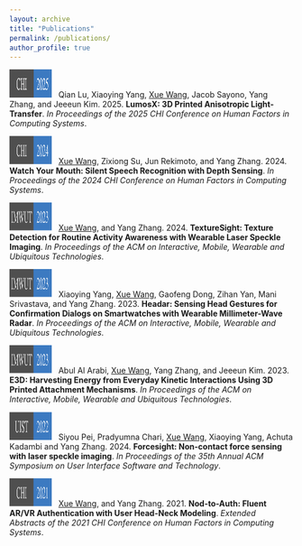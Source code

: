 ```yaml
---
layout: archive
title: "Publications"
permalink: /publications/
author_profile: true
---
```


<img src="/images/chi_2025.png" width="75" height="50" style="margin-right: 8px;"> Qian Lu, Xiaoying Yang, <u>Xue Wang</u>, Jacob Sayono, Yang Zhang, and Jeeeun Kim. 2025. <strong>LumosX: 3D Printed Anisotropic Light-Transfer</strong>. <em>In Proceedings of the 2025 CHI Conference on Human Factors in Computing Systems</em>.

<img src="/images/chi_2024.png" width="75" height="50" style="margin-right: 8px;"> <u>Xue Wang</u>, Zixiong Su, Jun Rekimoto, and Yang Zhang. 2024. <strong>Watch Your
Mouth: Silent Speech Recognition with Depth Sensing</strong>. <em>In Proceedings of the 2024 CHI Conference on Human Factors in Computing Systems</em>.

<img src="/images/IMWUT_2023.png" width="75" height="50" style="margin-right: 8px;"> <u>Xue Wang</u>, and Yang Zhang. 2024. <strong>TextureSight: Texture Detection
for Routine Activity Awareness with Wearable Laser Speckle Imaging</strong>. <em>In Proceedings of the ACM on Interactive, Mobile, Wearable and Ubiquitous Technologies</em>.

<img src="/images/IMWUT_2023.png" width="75" height="50" style="margin-right: 8px;"> Xiaoying Yang, <u>Xue Wang</u>, Gaofeng Dong, Zihan Yan, Mani Srivastava, and Yang Zhang. 2023. <strong>Headar: Sensing Head Gestures for Confirmation Dialogs on Smartwatches with Wearable Millimeter-Wave Radar</strong>. <em>In Proceedings of the ACM on Interactive, Mobile, Wearable and Ubiquitous Technologies</em>.

<img src="/images/IMWUT_2023.png" width="75" height="50" style="margin-right: 8px;"> Abul Al Arabi, <u>Xue Wang</u>, Yang Zhang, and Jeeeun Kim. 2023. <strong>E3D:
Harvesting Energy from Everyday Kinetic Interactions Using 3D Printed Attachment Mechanisms</strong>. <em>In Proceedings of the ACM on Interactive, Mobile, Wearable and Ubiquitous Technologies</em>.

<img src="/images/uist_2022.png" width="75" height="50" style="margin-right: 8px;"> Siyou Pei,  Pradyumna Chari, <u>Xue Wang</u>, Xiaoying Yang, Achuta Kadambi
and Yang Zhang. 2024. <strong>Forcesight: Non-contact force sensing with laser speckle imaging</strong>. <em>In Proceedings of the 35th Annual ACM Symposium on User Interface Software and Technology</em>.

<img src="/images/chi_2021.png" width="75" height="50" style="margin-right: 8px;"> <u>Xue Wang</u>, and Yang Zhang. 2021. <strong>Nod-to-Auth: Fluent AR/VR Authentication with User Head-Neck Modeling</strong>. <em>Extended Abstracts of the 2021 CHI Conference on Human Factors in Computing Systems</em>.
